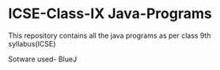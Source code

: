 # ICSE-Class-IX  Java-Programs
This repository contains all the java programs as per class 9th syllabus(ICSE)

Sotware used- BlueJ
